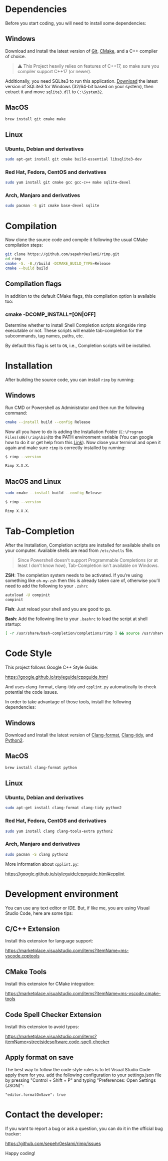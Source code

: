 # Dependencies
Before you start coding, you will need to install some dependencies:

## Windows

Download and Install the latest version of [Git](https://git-scm.com/downloads), [CMake](https://cmake.org/download/), and a C++ compiler of choice. 

> ⚠️ This Project heavily relies on features of C++17, so make sure you compiler support C++17 (or newer).

Additionally, you need SQLite3 to run this application. [Download](https://www.sqlite.org/download.html) the latest version of SQLite3 for Windows (32/64-bit based on your system), then extract it and move `sqlite3.dll` to `C:\System32`.

## MacOS

```sh
brew install git cmake make
```

## Linux

### Ubuntu, Debian and derivatives

```sh
sudo apt-get install git cmake build-essential libsqlite3-dev
```

### Red Hat, Fedora, CentOS and derivatives

```sh
sudo yum install git cmake gcc gcc-c++ make sqlite-devel
```

### Arch, Manjaro and derivatives

```sh
sudo pacman -S git cmake base-devel sqlite
```


# Compilation
Now clone the source code and compile it following the usual CMake compilation steps:

```sh
git clone https://github.com/sepehr0eslami/rimp.git
cd rimp
cmake -S. -B.//build -DCMAKE_BUILD_TYPE=Release
cmake --build build 
```
## Compilation flags

In addition to the default CMake flags, this compilation option is available too:

### cmake -DCOMP_INSTALL=[ON|OFF]

Determine whether to install Shell Completion scripts alongside rimp executable or not. These scripts will enable tab-completion for the subcommands, tag names, paths, etc.

By default this flag is set to `ON`, i.e., Completion scripts will be installed.

# Installation
After building the source code, you can install `rimp` by running:

## Windows
Run CMD or Powershell as Administrator and then run the following command:

```sh
cmake --install build --config Release
```

Now all you have to do is adding the Installation Folder (`C:\Program Files(x86)\rimp\bin`)to the PATH environment variable (You can google how to do it or get help from this [Link](https://www.c-sharpcorner.com/article/add-a-directory-to-path-environment-variable-in-windows-10/)). Now close your terminal and open it again and make sure `rimp` is correctly installed by running:

```sh
$ rimp --version

Rimp X.X.X.
```

## MacOS and Linux

```sh
sudo cmake --install build --config Release

$ rimp --version

Rimp X.X.X.
```

# Tab-Completion

After the Installation, Completion scripts are installed for available shells on your computer. Available shells are read from `/etc/shells` file.

> Since Powershell doesn't support Programmable Completions (or at least I don't know how), Tab-Completion isn't available on Windows.

**ZSH**: The completion system needs to be activated. If you’re using something like `oh-my-zsh` then this is already taken care of, otherwise you’ll need to add the following to your `.zshrc`

```sh
autoload -U compinit
compinit
```
**Fish**: Just reload your shell and you are good to go.

**Bash**: Add the following line to your `.bashrc` to load the script at shell startup:

```sh
[ -r /usr/share/bash-completion/completions/rimp ] && source /usr/share/bash-completion/completions/rimp
```

# Code Style

This project follows Google C++ Style Guide:

https://google.github.io/styleguide/cppguide.html

And uses clang-format, clang-tidy and `cpplint.py` automatically to check potential the code issues.

In order to take advantage of those tools, install the following dependencies:

## Windows

Download and Install the latest version of [Clang-format](https://llvm.org/builds/), [Clang-tidy](https://llvm.org/builds/), and [Python2](https://www.python.org/downloads/release/python-2718/).

## MacOS

```sh
brew install clang-format python
```

## Linux

### Ubuntu, Debian and derivatives

```sh
sudo apt-get install clang-format clang-tidy python2
```

### Red Hat, Fedora, CentOS and derivatives

```sh
sudo yum install clang clang-tools-extra python2
```

### Arch, Manjaro and derivatives

```sh
sudo pacman -S clang python2
```

More information about `cpplint.py`:

https://google.github.io/styleguide/cppguide.html#cpplint

# Development environment

You can use any text editor or IDE. But, if like me, you are using Visual Studio Code, here are some
tips:

## C/C++ Extension

Install this extension for language support:

https://marketplace.visualstudio.com/items?itemName=ms-vscode.cpptools

## CMake Tools

Install this extension for CMake integration:

https://marketplace.visualstudio.com/items?itemName=ms-vscode.cmake-tools

## Code Spell Checker Extension

Install this extension to avoid typos:

https://marketplace.visualstudio.com/items?itemName=streetsidesoftware.code-spell-checker

## Apply format on save

The best way to follow the code style rules is to let Visual Studio Code apply them for you.
add the following configuration to your settings.json file by
pressing "Control + Shift + P" and typing "Preferences: Open Settings (JSON)":

```
"editor.formatOnSave": true
```

# Contact the developer:

If you want to report a bug or ask a question, you can do it in the official bug tracker:

https://github.com/sepehr0eslami/rimp/issues

Happy coding!
